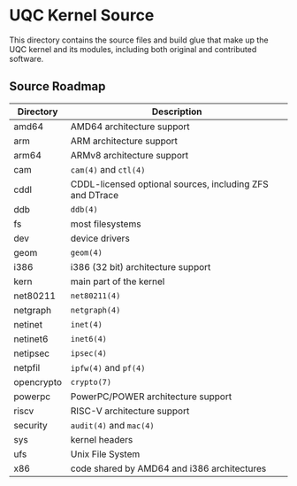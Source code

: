 UQC Kernel Source
=================

This directory contains the source files and build glue that make up the UQC
kernel and its modules, including both original and contributed software.

Source Roadmap
--------------
| Directory | Description |
| --------- | ----------- |
| amd64 | AMD64 architecture support |
| arm | ARM architecture support |
| arm64 | ARMv8 architecture support |
| cam | `cam(4)` and `ctl(4)` |
| cddl | CDDL-licensed optional sources, including ZFS and DTrace |
| ddb | `ddb(4)` |
| fs | most filesystems |
| dev | device drivers |
| geom | `geom(4)` |
| i386 | i386 (32 bit) architecture support |
| kern | main part of the kernel |
| net80211 | `net80211(4)` |
| netgraph | `netgraph(4)` |
| netinet | `inet(4)` |
| netinet6 | `inet6(4)` |
| netipsec | `ipsec(4)` |
| netpfil | `ipfw(4)` and `pf(4)` |
| opencrypto | `crypto(7)` |
| powerpc | PowerPC/POWER architecture support |
| riscv | RISC-V architecture support |
| security | `audit(4)` and `mac(4)` |
| sys | kernel headers |
| ufs | Unix File System |
| x86 | code shared by AMD64 and i386 architectures |
